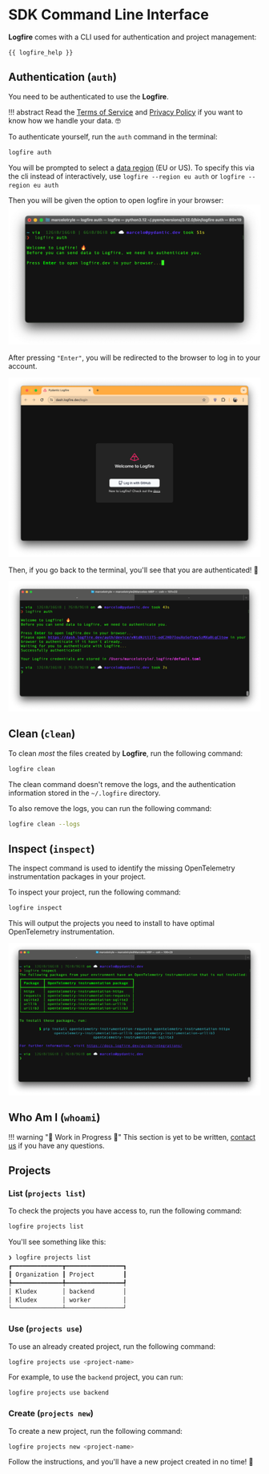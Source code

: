 # SDK Command Line Interface

**Logfire** comes with a CLI used for authentication and project management:

```
{{ logfire_help }}
```

## Authentication (`auth`)

You need to be authenticated to use the **Logfire**.

!!! abstract
    Read the [Terms of Service][terms-of-service] and [Privacy Policy][privacy_policy] if you want
    to know how we handle your data. :nerd_face:

To authenticate yourself, run the `auth` command in the terminal:

```bash
logfire auth
```

You will be prompted to select a [data region](./data-regions.md) (EU or US). To specify this
via the cli instead of interactively, use `logfire --region eu auth` or `logfire --region eu auth`

Then you will be given the option to open logfire in your browser:
![Terminal screenshot with Logfire auth command](../images/cli/terminal-screenshot-auth-1.png)


After pressing `"Enter"`, you will be redirected to the browser to log in to your account.

![Browser screenshot with Logfire login page](../images/cli/browser-screenshot-auth.png)

Then, if you go back to the terminal, you'll see that you are authenticated! :tada:

![Terminal screenshot with successful authentication](../images/cli/terminal-screenshot-auth-2.png)

## Clean (`clean`)

To clean _most_ the files created by **Logfire**, run the following command:

```bash
logfire clean
```

The clean command doesn't remove the logs, and the authentication information stored in the `~/.logfire` directory.

To also remove the logs, you can run the following command:

```bash
logfire clean --logs
```

## Inspect (`inspect`)

The inspect command is used to identify the missing OpenTelemetry instrumentation packages in your project.

To inspect your project, run the following command:

```bash
logfire inspect
```

This will output the projects you need to install to have optimal OpenTelemetry instrumentation.

![Terminal screenshot with Logfire inspect command](../images/cli/terminal-screenshot-inspect.png)

## Who Am I (`whoami`)

!!! warning "🚧 Work in Progress 🚧"
    This section is yet to be written, [contact us](../help.md) if you have any questions.

## Projects

<!-- TODO(Marcelo): We can add the `logfire projects --help` here. -->

### List (`projects list`)

To check the projects you have access to, run the following command:

```bash
logfire projects list
```

You'll see something like this:

```bash
❯ logfire projects list
┏━━━━━━━━━━━━━━┳━━━━━━━━━━━━━━━━┓
┃ Organization ┃ Project        ┃
┡━━━━━━━━━━━━━━╇━━━━━━━━━━━━━━━━┩
│ Kludex       │ backend        │
│ Kludex       │ worker         │
└──────────────┴────────────────┘
```

### Use (`projects use`)

To use an already created project, run the following command:

```bash
logfire projects use <project-name>
```

For example, to use the `backend` project, you can run:

```bash
logfire projects use backend
```

### Create (`projects new`)

To create a new project, run the following command:

```bash
logfire projects new <project-name>
```

Follow the instructions, and you'll have a new project created in no time! :partying_face:

[terms-of-service]: https://pydantic.dev/legal/terms-of-service
[privacy_policy]: https://pydantic.dev/legal/privacy-policy
